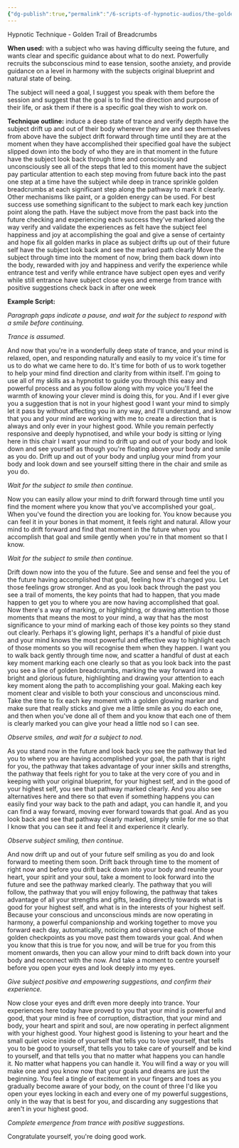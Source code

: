 ```yaml
---
{"dg-publish":true,"permalink":"/6-scripts-of-hypnotic-audios/the-golden-trail-of-breadcrumbs-by-mind-kink/"}
---
```



Hypnotic Technique - Golden Trail of Breadcrumbs

**When used:** with a subject who was having difficulty seeing the future, and wants clear and specific guidance about what to do next. Powerfully recruits the subconscious mind to ease tension, soothe anxiety, and provide guidance on a level in harmony with the subjects original blueprint and natural state of being.

The subject will need a goal, I suggest you speak with them before the session and suggest that the goal is to find the direction and purpose of their life, or ask them if there is a specific goal they wish to work on.

**Technique outline:**
induce a deep state of trance and verify depth
have the subject drift up and out of their body wherever they are and see themselves from above
have the subject drift forward through time until they are at the moment when they have accomplished their specified goal
have the subject slipped down into the body of who they are in that moment in the future
have the subject look back through time and consciously and unconsciously see all of the steps that led to this moment
have the subject pay particular attention to each step moving from future back into the past one step at a time
have the subject while deep in trance sprinkle golden breadcrumbs at each significant step along the pathway to mark it clearly. Other mechanisms like paint, or a golden energy can be used. For best success use something significant to the subject to mark each key junction point along the path.
Have the subject move from the past back into the future checking and experiencing each success they've marked along the way
verify and validate the experiences as felt
have the subject feel happiness and joy at accomplishing the goal and give a sense of certainty and hope
fix all golden marks in place as subject drifts up out of their future self
have the subject look back and see the marked path clearly
Move the subject through time into the moment of now, bring them back down into the body, rewarded with joy and happiness and verify the experience while entrance
test and verify while entrance
have subject open eyes and verify while still entrance
have subject close eyes and emerge from trance with positive suggestions
check back in after one week

**Example Script:**

*Paragraph gaps indicate a pause, and wait for the subject to respond with a smile before continuing.*

*Trance is assumed.*

And now that you're in a wonderfully deep state of trance, and your mind is relaxed, open, and responding naturally and easily to my voice it's time for us to do what we came here to do. It's time for both of us to work together to help your mind find direction and clarity from within itself. I'm going to use all of my skills as a hypnotist to guide you through this easy and powerful process and as you follow along with my voice you'll feel the warmth of knowing your clever mind is doing this, for you. And if I ever give you a suggestion that is not in your highest good I want your mind to simply let it pass by without affecting you in any way, and I'll understand, and know that you and your mind are working with me to create a direction that is always and only ever in your highest good. While you remain perfectly responsive and deeply hypnotised, and while your body is sitting or lying here in this chair I want your mind to drift up and out of your body and look down and see yourself as though you're floating above your body and smile as you do. Drift up and out of your body and unplug your mind from your body and look down and see yourself sitting there in the chair and smile as you do.

*Wait for the subject to smile then continue.*

Now you can easily allow your mind to drift forward through time until you find the moment where you know that you've accomplished your goal,. When you've found the direction you are looking for. You know because you can feel it in your bones in that moment, it feels right and natural. Allow your mind to drift forward and find that moment in the future when you accomplish that goal and smile gently when you're in that moment so that I know.

*Wait for the subject to smile then continue.*

Drift down now into the you of the future. See and sense and feel the you of the future having accomplished that goal, feeling how it's changed you. Let those feelings grow stronger. And as you look back through the past you see a trail of moments, the key points that had to happen, that you made happen to get you to where you are now having accomplished that goal. Now there's a way of marking, or highlighting, or drawing attention to those moments that means the most to your mind, a way that has the most significance to your mind of marking each of those key points so they stand out clearly. Perhaps it's glowing light, perhaps it's a handful of pixie dust and your mind knows the most powerful and effective way to highlight each of those moments so you will recognise them when they happen. I want you to walk back gently through time now, and scatter a handful of dust at each key moment marking each one clearly so that as you look back into the past you see a line of golden breadcrumbs, marking the way forward into a bright and glorious future, highlighting and drawing your attention to each key moment along the path to accomplishing your goal. Making each key moment clear and visible to both your conscious and unconscious mind. Take the time to fix each key moment with a golden glowing marker and make sure that really sticks and give me a little smile as you do each one, and then when you've done all of them and you know that each one of them is clearly marked you can give your head a little nod so I can see.

*Observe smiles, and wait for a subject to nod.*

As you stand now in the future and look back you see the pathway that led you to where you are having accomplished your goal, the path that is right for you, the pathway that takes advantage of your inner skills and strengths, the pathway that feels right for you to take at the very core of you and in keeping with your original blueprint, for your highest self, and in the good of your highest self, you see that pathway marked clearly. And you also see alternatives here and there so that even if something happens you can easily find your way back to the path and adapt, you can handle it, and you can find a way forward, moving ever forward towards that goal. And as you look back and see that pathway clearly marked, simply smile for me so that I know that you can see it and feel it and experience it clearly.

*Observe subject smiling, then continue.*

And now drift up and out of your future self smiling as you do and look forward to meeting them soon. Drift back through time to the moment of right now and before you drift back down into your body and reunite your heart, your spirit and your soul, take a moment to look forward into the future and see the pathway marked clearly. The pathway that you will follow, the pathway that you will enjoy following, the pathway that takes advantage of all your strengths and gifts, leading directly towards what is good for your highest self, and what is in the interests of your highest self. Because your conscious and unconscious minds are now operating in harmony, a powerful companionship and working together to move you forward each day, automatically, noticing and observing each of those golden checkpoints as you move past them towards your goal. And when you know that this is true for you now, and will be true for you from this moment onwards, then you can allow your mind to drift back down into your body and reconnect with the now. And take a moment to centre yourself before you open your eyes and look deeply into my eyes.

*Give subject positive and empowering suggestions, and confirm their experience.*

Now close your eyes and drift even more deeply into trance. Your experiences here today have proved to you that your mind is powerful and good, that your mind is free of corruption, distraction, that your mind and body, your heart and spirit and soul, are now operating in perfect alignment with your highest good. Your highest good is listening to your heart and the small quiet voice inside of yourself that tells you to love yourself, that tells you to be good to yourself, that tells you to take care of yourself and be kind to yourself, and that tells you that no matter what happens you can handle it. No matter what happens you can handle it. You will find a way or you will make one and you know now that your goals and dreams are just the beginning. You feel a tingle of excitement in your fingers and toes as you gradually become aware of your body, on the count of three I'd like you open your eyes locking in each and every one of my powerful suggestions, only in the way that is best for you, and discarding any suggestions that aren't in your highest good. 

*Complete emergence from trance with positive suggestions.*

Congratulate yourself, you're doing good work.


